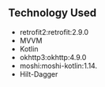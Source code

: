 
## Technology Used
* retrofit2:retrofit:2.9.0
* MVVM
* Kotlin
* okhttp3:okhttp:4.9.0
* moshi:moshi-kotlin:1.14.
* Hilt-Dagger

